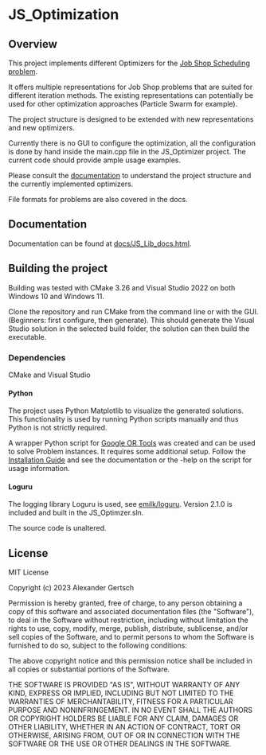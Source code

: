 # JS_Optimization
## Overview
This project implements different Optimizers for the
[Job Shop Scheduling problem](https://en.wikipedia.org/wiki/Job-shop_scheduling).

It offers multiple representations for Job Shop problems that are suited for
different iteration methods. The existing representations can potentially be used for
other optimization approaches (Particle Swarm for example).

The project structure is designed to be extended with new representations and new
optimizers.

Currently there is no GUI to configure the optimization, all the configuration is done
by hand inside the main.cpp file in the JS_Optimizer project. The current code should
provide ample usage examples.

Please consult the [documentation](docs/JS_Lib_docs.html)
to understand the project structure and the currently implemented optimizers.

File formats for problems are also covered in the docs.
## Documentation
Documentation can be found at [docs/JS_Lib_docs.html](docs/JS_Lib_docs.html).

## Building the project
Building was tested with CMake 3.26 and Visual Studio 2022 on both Windows 10
and Windows 11.

Clone the repository and run CMake from the command line or with the GUI.
(Beginners: first configure, then generate).
This should generate the Visual Studio solution in the selected build folder, the solution
can then build the executable.

### Dependencies
CMake and Visual Studio

#### Python
The project uses Python Matplotlib to visualize the generated solutions.
This functionality is used by running Python scripts manually and thus Python is not
strictly required.

A wrapper Python script for [Google OR Tools](https://developers.google.com/optimization)
was created and can be used to solve Problem instances. It requires some additional setup.
Follow the [Installation Guide](https://developers.google.com/optimization/install/python)
and see the documentation or the -help on the script for usage information.

#### Loguru
The logging library Loguru is used, see [emilk/loguru](https://github.com/emilk/loguru).
Version 2.1.0 is included and built in the JS_Optimzer.sln.

The source code is unaltered.

## License
MIT License

Copyright (c) 2023 Alexander Gertsch

Permission is hereby granted, free of charge, to any person obtaining a copy
of this software and associated documentation files (the "Software"), to deal
in the Software without restriction, including without limitation the rights
to use, copy, modify, merge, publish, distribute, sublicense, and/or sell
copies of the Software, and to permit persons to whom the Software is
furnished to do so, subject to the following conditions:

The above copyright notice and this permission notice shall be included in all
copies or substantial portions of the Software.

THE SOFTWARE IS PROVIDED "AS IS", WITHOUT WARRANTY OF ANY KIND, EXPRESS OR
IMPLIED, INCLUDING BUT NOT LIMITED TO THE WARRANTIES OF MERCHANTABILITY,
FITNESS FOR A PARTICULAR PURPOSE AND NONINFRINGEMENT. IN NO EVENT SHALL THE
AUTHORS OR COPYRIGHT HOLDERS BE LIABLE FOR ANY CLAIM, DAMAGES OR OTHER
LIABILITY, WHETHER IN AN ACTION OF CONTRACT, TORT OR OTHERWISE, ARISING FROM,
OUT OF OR IN CONNECTION WITH THE SOFTWARE OR THE USE OR OTHER DEALINGS IN THE
SOFTWARE.